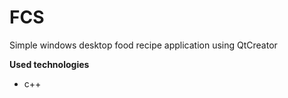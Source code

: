 FCS
=====

Simple windows desktop food recipe application using QtCreator

**Used technologies**

- c++
